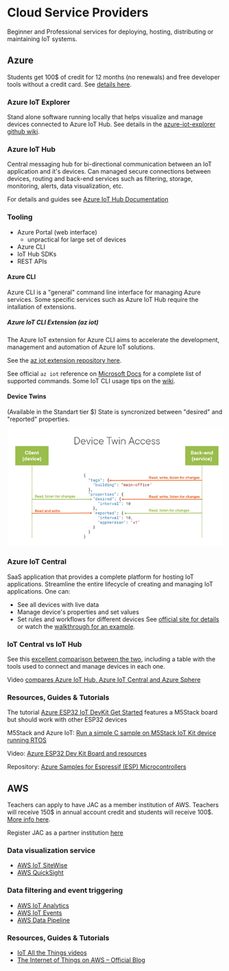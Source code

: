 # Cloud Service Providers
Beginner and Professional services for deploying, hosting, distributing or maintaining IoT systems.

## Azure

Students get 100$ of credit for 12 months (no renewals) and free developer tools without a credit card. See [details here](https://azure.microsoft.com/en-us/free/students/).

### Azure IoT Explorer
Stand alone software running locally that helps visualize and manage devices connected to Azure IoT Hub. See details in the [azure-iot-explorer github wiki](https://github.com/Azure/azure-iot-explorer/wiki).

### Azure IoT Hub

Central messaging hub for bi-directional communication between an IoT application and it's devices. Can managed secure connections between devices, routing and back-end services such as filtering, storage, monitoring, alerts, data visualization, etc.

For details and guides see [Azure IoT Hub Documentation](https://docs.microsoft.com/en-us/azure/iot-hub/)


### Tooling
- Azure Portal (web interface)
	- unpractical for large set of devices
- Azure CLI
- IoT Hub SDKs
- REST APIs

#### Azure CLI

Azure CLI is a "general" command line interface for managing Azure services. Some specific services such as Azure IoT Hub require the intallation of extensions.

##### Azure IoT CLI Extension (az iot)
The Azure IoT extension for Azure CLI aims to accelerate the development, management and automation of Azure IoT solutions.

See the [az iot extension repository here](https://github.com/Azure/azure-iot-cli-extension).

See official `az iot` reference on [Microsoft Docs](https://docs.microsoft.com/en-us/cli/azure/ext/azure-iot/iot) for a complete list of supported commands. Some IoT CLI usage tips on the [wiki](https://github.com/Azure/azure-iot-cli-extension/wiki/Tips).

#### Device Twins
(Available in the Standart tier $)
State is syncronized between "desired" and "reported" properties.

![](assets/Pasted%20image%2020210904145803.png)

### Azure IoT Central

SaaS application that provides a complete platform for hosting IoT applications. Streamline the entire lifecycle of creating and managing IoT applications. One can:
- See all devices with live data
- Manage device's properties and set values
- Set rules and workflows for different devices
See [official site for details](https://azure.microsoft.com/en-us/services/iot-central/#overview) or watch the [walkthrough for an example](https://www.youtube.com/watch?v=G32stXSwtyA).

### IoT Central vs IoT Hub

See this [excellent comparison between the two](https://docs.microsoft.com/en-us/azure/iot-develop/concepts-overview-connection-options#application-platforms-iot-central-and-iot-hub), including a table with the tools used to connect and manage devices in each one.

Video [compares Azure IoT Hub, Azure IoT Central and Azure Sphere](https://www.youtube.com/watch?v=RHkqFxJWhr8)

### Resources, Guides & Tutorials

The tutorial [Azure ESP32 IoT DevKit Get Started](https://docs.microsoft.com/en-us/samples/azure-samples/esp32-iot-devkit-get-started/sample/) features a M5Stack board but should work with other ESP32 devices

M5Stack and Azure IoT: [Run a simple C sample on M5Stack IoT Kit device running RTOS](https://github.com/Azure/azure-iot-device-ecosystem/blob/master/get_started/rtos-m5stack-c.md)

Video: [Azure ESP32 Dev Kit Board and resources](https://www.youtube.com/watch?v=nwxkUQPESCU)

Repository: [Azure Samples for Espressif (ESP) Microcontrollers](https://github.com/Azure-Samples/ESP-Samples)

## AWS

Teachers can apply to have JAC as a member institution of AWS. Teachers will receive 150$ in annual account credit and students will receive 100$. [More info here](https://www.awseducate.com/faqs?app=3#back2top).

Register JAC as a partner institution [here](https://aws.amazon.com/training/awsacademy/?nc2=sb_ep_aca)

### Data visualization service

- [AWS IoT SiteWise](https://aws.amazon.com/blogs/iot/aws-iot-sitewise-2020-in-review/)
- [AWS QuickSight](https://aws.amazon.com/quicksight/?did=ft_card&trk=ft_card)

### Data filtering and event triggering

- [AWS IoT Analytics](https://aws.amazon.com/iot-analytics/?nc=sn&loc=0)
- [AWS IoT Events](https://aws.amazon.com/iot-events/?nc2=type_a)
- [AWS Data Pipeline](https://aws.amazon.com/datapipeline/?nc2=type_a)

### Resources, Guides & Tutorials

- [IoT All the Things videos](https://aws.amazon.com/architecture/all-in-livestream-series/iot-all-the-things-special-projects/?all-in-livestream-cards.sort-by=item.additionalFields.sortDate&all-in-livestream-cards.sort-order=desc&awsf.event-type=*all&awsf.industry=*all&awsf.products=*all&awsf.tech-category=*all&awsm.page-all-in-livestream-cards=1)
- [The Internet of Things on AWS – Official Blog](https://aws.amazon.com/blogs/iot/)

